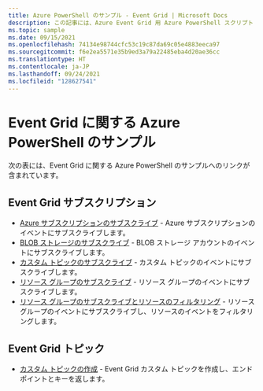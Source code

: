 ```yaml
---
title: Azure PowerShell のサンプル - Event Grid | Microsoft Docs
description: この記事には、Azure Event Grid 用 Azure PowerShell スクリプト サンプルへのリンク一覧表が掲載されています。
ms.topic: sample
ms.date: 09/15/2021
ms.openlocfilehash: 74134e98744cfc53c19c87da69c05e4883eeca97
ms.sourcegitcommit: f6e2ea5571e35b9ed3a79a22485eba4d20ae36cc
ms.translationtype: HT
ms.contentlocale: ja-JP
ms.lasthandoff: 09/24/2021
ms.locfileid: "128627541"
---
```

# <a name="azure-powershell-samples-for-event-grid"></a>Event Grid に関する Azure PowerShell のサンプル

次の表には、Event Grid に関する Azure PowerShell のサンプルへのリンクが含まれています。

## <a name="event-grid-subscriptions"></a>Event Grid サブスクリプション

- [Azure サブスクリプションのサブスクライブ](scripts/event-grid-powershell-azure-subscription.md) - Azure サブスクリプションのイベントにサブスクライブします。 
- [BLOB ストレージのサブスクライブ](scripts/event-grid-powershell-blob.md) - BLOB ストレージ アカウントのイベントにサブスクライブします。
- [カスタム トピックのサブスクライブ](scripts/event-grid-powershell-subscribe-custom-topic.md) - カスタム トピックのイベントにサブスクライブします。 
- [リソース グループのサブスクライブ](scripts/event-grid-powershell-resource-group.md) - リソース グループのイベントにサブスクライブします。 
- [リソース グループのサブスクライブとリソースのフィルタリング](scripts/event-grid-powershell-resource-group-filter.md) - リソース グループのイベントにサブスクライブし、リソースのイベントをフィルタリングします。 

## <a name="event-grid-topics"></a>Event Grid トピック

- [カスタム トピックの作成](scripts/event-grid-powershell-create-custom-topic.md) - Event Grid カスタム トピックを作成し、エンドポイントとキーを返します。  


